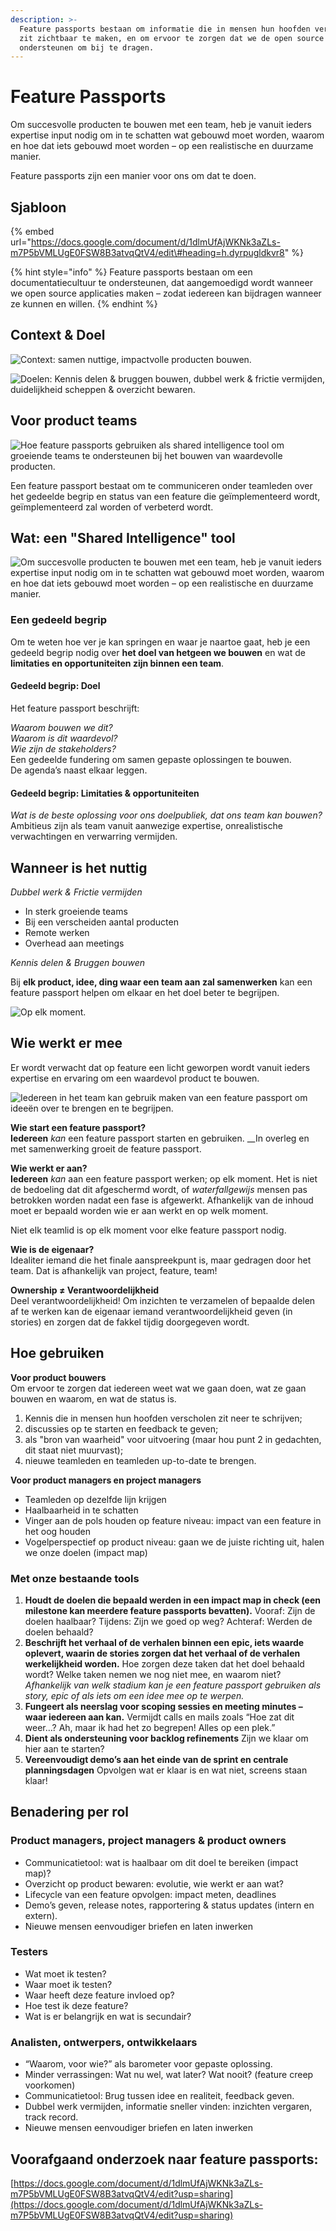 ```yaml
---
description: >-
  Feature passports bestaan om informatie die in mensen hun hoofden verscholen
  zit zichtbaar te maken, en om ervoor te zorgen dat we de open source community
  ondersteunen om bij te dragen.
---
```


# Feature Passports

Om succesvolle producten te bouwen met een team, heb je vanuit ieders expertise input nodig om in te schatten wat gebouwd moet worden, waarom en hoe dat iets gebouwd moet worden – op een realistische en duurzame manier.

Feature passports zijn een manier voor ons om dat te doen.

## Sjabloon

{% embed url="https://docs.google.com/document/d/1dlmUfAjWKNk3aZLs-m7P5bVMLUgE0FSW8B3atvqQtV4/edit\#heading=h.dyrpugldkvr8" %}

{% hint style="info" %}
Feature passports bestaan om een documentatiecultuur te ondersteunen, dat aangemoedigd wordt wanneer we open source applicaties maken – zodat iedereen kan bijdragen wanneer ze kunnen en willen.
{% endhint %}

## Context & Doel

![Context: samen nuttige, impactvolle producten bouwen.](../../.gitbook/assets/screenshot-2021-06-18-at-10.43.32.png)

![Doelen: Kennis delen &amp; bruggen bouwen, dubbel werk &amp; frictie vermijden, duidelijkheid scheppen &amp; overzicht bewaren.](../../.gitbook/assets/screenshot-2021-06-18-at-10.43.39.png)

## Voor product teams

![Hoe feature passports gebruiken als shared intelligence tool om groeiende teams te ondersteunen bij het bouwen van waardevolle producten.](../../.gitbook/assets/screenshot-2021-06-18-at-10.40.36.png)

Een feature passport bestaat om te communiceren onder teamleden over het gedeelde begrip en status van een feature die geïmplementeerd wordt, geïmplementeerd zal worden of verbeterd wordt.

## Wat: een "Shared Intelligence" tool

![Om succesvolle producten te bouwen met een team, heb je vanuit ieders expertise input nodig om in te schatten wat gebouwd moet worden, waarom en hoe dat iets gebouwd moet worden &#x2013; op een realistische en duurzame manier.](../../.gitbook/assets/screenshot-2021-06-18-at-10.45.54.png)

### Een gedeeld begrip

Om te weten hoe ver je kan springen en waar je naartoe gaat, heb je een gedeeld begrip nodig over **het doel van hetgeen we bouwen** en wat de **limitaties en opportuniteiten zijn binnen een team**.

#### Gedeeld begrip: Doel

Het feature passport beschrijft: 

_Waarom bouwen we dit?  
Waarom is dit waardevol?  
Wie zijn de stakeholders?_  
Een gedeelde fundering om samen gepaste oplossingen te bouwen.  
De agenda’s naast elkaar leggen.

#### Gedeeld begrip: Limitaties & opportuniteiten

_Wat is de beste oplossing voor ons doelpubliek, dat ons team kan bouwen?_  
Ambitieus zijn als team vanuit aanwezige expertise, onrealistische verwachtingen en verwarring vermijden.

## Wanneer is het nuttig

_Dubbel werk & Frictie vermijden_

* In sterk groeiende teams
* Bij een verscheiden aantal producten
* Remote werken
* Overhead aan meetings

_Kennis delen & Bruggen bouwen_

Bij **elk product, idee, ding waar een team aan zal samenwerken** kan een feature passport helpen om elkaar en het doel beter te begrijpen.

![Op elk moment.](../../.gitbook/assets/screenshot-2021-06-18-at-10.58.25.png)

## Wie werkt er mee

Er wordt verwacht dat op feature een licht geworpen wordt vanuit ieders expertise en ervaring om een waardevol product te bouwen.

![Iedereen in het team kan gebruik maken van een feature passport om idee&#xEB;n over te brengen en te begrijpen.](../../.gitbook/assets/screenshot-2021-06-18-at-10.50.41.png)

**Wie start een feature passport?**  
**Iedereen** _kan_ een feature passport starten en gebruiken. __In overleg en met samenwerking groeit de feature passport.

**Wie werkt er aan?  
Iedereen** _kan_ aan een feature passport werken; op elk moment. Het is niet de bedoeling dat dit afgeschermd wordt, of _waterfallgewijs_ mensen pas betrokken worden nadat een fase is afgewerkt. Afhankelijk van de inhoud moet er bepaald worden wie er aan werkt en op welk moment.

Niet elk teamlid is op elk moment voor elke feature passport nodig.

**Wie is de eigenaar?**  
Idealiter iemand die het finale aanspreekpunt is, maar gedragen door het team. Dat is afhankelijk van project, feature, team!  
  
**Ownership ≠ Verantwoordelijkheid**  
Deel verantwoordelijkheid! Om inzichten te verzamelen of bepaalde delen af te werken kan de eigenaar iemand verantwoordelijkheid geven \(in stories\) en zorgen dat de fakkel tijdig doorgegeven wordt.

## Hoe gebruiken

**Voor product bouwers**  
Om ervoor te zorgen dat iedereen weet wat we gaan doen, wat ze gaan bouwen en waarom, en wat de status is.

1. Kennis die in mensen hun hoofden verscholen zit neer te schrijven;
2. discussies op te starten en feedback te geven;
3. als "bron van waarheid" voor uitvoering \(maar hou punt 2 in gedachten, dit staat niet muurvast\);
4. nieuwe teamleden en teamleden up-to-date te brengen.

**Voor product managers en project managers**

* Teamleden op dezelfde lijn krijgen
* Haalbaarheid in te schatten
* Vinger aan de pols houden op feature niveau: impact van een feature in het oog houden 
* Vogelperspectief op product niveau: gaan we de juiste richting uit, halen we onze doelen \(impact map\)

### Met onze bestaande tools

1. **Houdt de doelen die bepaald werden in een impact map in check \(een milestone kan meerdere feature passports bevatten\).** Vooraf: Zijn de doelen haalbaar? Tijdens: Zijn we goed op weg? Achteraf: Werden de doelen behaald?
2. **Beschrijft het verhaal of de verhalen binnen een epic, iets waarde oplevert, waarin de stories zorgen dat het verhaal of de verhalen werkelijkheid worden.** Hoe zorgen deze taken dat het doel behaald wordt? Welke taken nemen we nog niet mee, en waarom niet? _Afhankelijk van welk stadium kan je een feature passport gebruiken als story, epic of als iets om een idee mee op te werpen._
3. **Fungeert als neerslag voor scoping sessies en meeting minutes – waar iedereen aan kan.** Vermijdt calls en mails zoals “Hoe zat dit weer…? Ah, maar ik had het zo begrepen! Alles op een plek.”
4. **Dient als ondersteuning voor backlog refinements** Zijn we klaar om hier aan te starten?
5. **Vereenvoudigt demo’s aan het einde van de sprint en centrale planningsdagen** Opvolgen wat er klaar is en wat niet, screens staan klaar!

## Benadering per rol

### Product managers, project managers & product owners

* Communicatietool: wat is haalbaar om dit doel te bereiken \(impact map\)?
* Overzicht op product bewaren: evolutie, wie werkt er aan wat?
* Lifecycle van een feature opvolgen: impact meten, deadlines
* Demo’s geven, release notes, rapportering & status updates \(intern en extern\).
* Nieuwe mensen eenvoudiger briefen en laten inwerken

### Testers

* Wat moet ik testen?
* Waar moet ik testen? 
* Waar heeft deze feature invloed op?
* Hoe test ik deze feature?
* Wat is er belangrijk en wat is secundair?

### Analisten, ontwerpers, ontwikkelaars

* “Waarom, voor wie?” als barometer voor gepaste oplossing.
* Minder verrassingen: Wat nu wel, wat later? Wat nooit? \(feature creep voorkomen\) 
* Communicatietool: Brug tussen idee en realiteit, feedback geven.
* Dubbel werk vermijden, informatie sneller vinden: inzichten vergaren, track record. 
* Nieuwe mensen eenvoudiger briefen en laten inwerken

## Voorafgaand onderzoek naar feature passports: 

[https://docs.google.com/document/d/1dlmUfAjWKNk3aZLs-m7P5bVMLUgE0FSW8B3atvqQtV4/edit?usp=sharing](https://docs.google.com/document/d/1dlmUfAjWKNk3aZLs-m7P5bVMLUgE0FSW8B3atvqQtV4/edit?usp=sharing)

